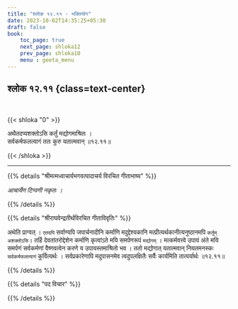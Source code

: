 ```yaml
---
title: "श्लोक १२.११ - भक्तियोग"
date: 2023-10-02T14:35:25+05:30
draft: false
book:
    toc_page: true
    next_page: shloka12
    prev_page: shloka10
    menu : geeta_menu
---
```




## श्लोक १२.११ {class=text-center}

<br/>

{{< shloka  "0"  >}}

अथैतदप्यशक्तोऽसि कर्तुं मद्योगमाश्रितः ।  
सर्वकर्मफलत्यागं ततः कुरु यतात्मवान् ॥१२.११॥

{{< /shloka >}}

---


{{% details "श्रीमत्मध्वाचार्यभगवत्पादाचर्य विरचित  गीताभाष्य" %}}

*आचार्येण टिप्पणी नकृतः ।*

{{% /details %}}



{{% details "श्रीराघवेन्द्रतीर्थविरचित गीताविवृतिः" %}}

अथेति प्राग्वत्‌ । `एतदपि` सर्वाण्यपि जपार्चनादीनि 
कर्माणि मदुद्देश्यकानि मत्प्रीत्यर्थकानीत्यनुष्ठानमपि 
`कर्तुम् अशक्तोऽसि`। तर्हि देवतांतरोद्देशेन 
कर्माणि कृत्वांऽते मयि समर्पणरूपं `मद्योगम्‌` । 
मत्कर्मवत्त्वे उपायं अंते मयि
समर्पणं सर्वकर्मणां वैष्णवत्वेन करणे य उपायस्तमाश्रितो 
भव । ततो मद्योगात्‌ यतात्मवान्‌ 
नियतमनस्कः `सर्वकर्मफलत्यागं` कुर्वित्यर्थः । 
सर्वप्रकारेणापि मदुपासनमेव त्वदुपलक्षितैः सर्वैः 
कार्यमिति तात्पर्यार्थः ॥१२.११॥

{{% /details %}}



{{% details "पद विचार" %}}


{{% /details %}}
